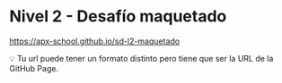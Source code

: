 # Nivel 2 - Desafío maquetado
https://apx-school.github.io/sd-l2-maquetado 

💡 Tu url puede tener un formato distinto 
pero tiene que ser la URL de la GitHub Page.

